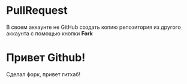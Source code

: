 # PullRequest
В своем аккаунте не GitHub создать копию репозитория из другого аккаунта с помощью кнопки **Fork**

# Привет Github!
Сделал форк, привет гитхаб!